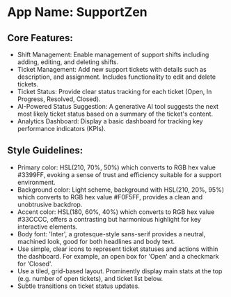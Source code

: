 # **App Name**: SupportZen

## Core Features:

- Shift Management: Enable management of support shifts including adding, editing, and deleting shifts.
- Ticket Management: Add new support tickets with details such as description, and assignment. Includes functionality to edit and delete tickets.
- Ticket Status: Provide clear status tracking for each ticket (Open, In Progress, Resolved, Closed).
- AI-Powered Status Suggestion: A generative AI tool suggests the next most likely ticket status based on a summary of the ticket's content.
- Analytics Dashboard: Display a basic dashboard for tracking key performance indicators (KPIs).

## Style Guidelines:

- Primary color: HSL(210, 70%, 50%) which converts to RGB hex value #3399FF, evoking a sense of trust and efficiency suitable for a support environment.
- Background color: Light scheme, background with HSL(210, 20%, 95%) which converts to RGB hex value #F0F5FF, provides a clean and unobtrusive backdrop.
- Accent color: HSL(180, 60%, 40%) which converts to RGB hex value #33CCCC, offers a contrasting but harmonious highlight for key interactive elements.
- Body font: 'Inter', a grotesque-style sans-serif provides a neutral, machined look, good for both headlines and body text.
- Use simple, clear icons to represent ticket statuses and actions within the dashboard. For example, an open box for 'Open' and a checkmark for 'Closed'.
- Use a tiled, grid-based layout. Prominently display main stats at the top (e.g. number of open tickets), and ticket list below.
- Subtle transitions on ticket status updates.